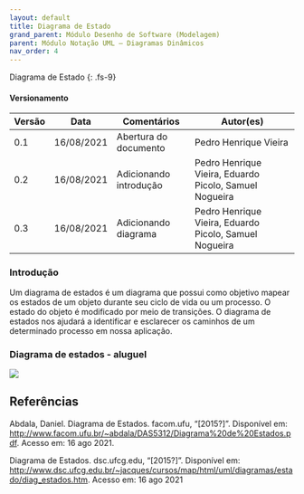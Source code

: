 ```yaml
---
layout: default
title: Diagrama de Estado
grand_parent: Módulo Desenho de Software (Modelagem)
parent: Módulo Notação UML – Diagramas Dinâmicos
nav_order: 4
---
```


Diagrama de Estado
{: .fs-9}

#### Versionamento

| Versão | Data       | Comentários                   | Autor(es)                                      |
| ------ | ---------- | ----------------------------- | ---------------------------------------------- |
| 0.1    | 16/08/2021 | Abertura do documento         | Pedro Henrique Vieira                          |
| 0.2    | 16/08/2021 | Adicionando introdução        | Pedro Henrique Vieira, Eduardo Picolo, Samuel Nogueira         |
| 0.3    | 16/08/2021 | Adicionando diagrama          | Pedro Henrique Vieira, Eduardo Picolo, Samuel Nogueira         |



### Introdução

Um diagrama de estados é um diagrama que possui como objetivo mapear os estados de um objeto durante seu ciclo de vida ou um processo. O estado do objeto é modificado por meio de transições. O diagrama de estados nos ajudará a identificar e esclarecer os caminhos de um determinado processo em nossa aplicação.


### Diagrama de estados - aluguel

<a href="{{ site.baseurl }}/assets/images/diagrama-de-estados.svg" data-toggle="lightbox"> 
    <img src="{{ site.baseurl }}/assets/images/diagrama-de-estados.svg" class="img-fluid" />
</a>



## Referências

Abdala, Daniel. Diagrama de Estados. facom.ufu, “[2015?]”. Disponível em: <http://www.facom.ufu.br/~abdala/DAS5312/Diagrama%20de%20Estados.pdf>. Acesso em: 16 ago 2021.

Diagrama de Estados. dsc.ufcg.edu,  “[2015?]”. Disponível em: <http://www.dsc.ufcg.edu.br/~jacques/cursos/map/html/uml/diagramas/estado/diag_estados.htm>. Acesso em: 16 ago 2021


